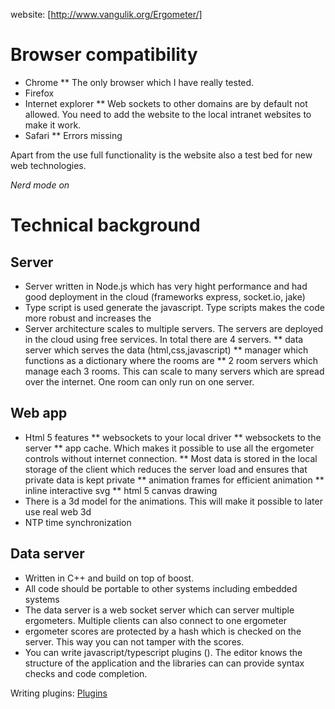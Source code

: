 
website: 
 [http://www.vangulik.org/Ergometer/]

# Browser compatibility

* Chrome
** The only browser which I have really tested.
* Firefox
* Internet explorer
** Web sockets to other domains are by default not allowed. You need to add the website to the local intranet websites to make it work.
* Safari
** Errors missing

Apart from the use full functionality is the website also a test bed for new web technologies.

_Nerd mode on_

# Technical background

## Server

* Server written in Node.js which has very hight performance and had good deployment in the cloud
 (frameworks express, socket.io, jake)
* Type script is used generate the javascript. Type scripts makes the code more robust and increases the 
* Server architecture scales to multiple servers. The servers are deployed in the cloud using free services.
In total there are 4 servers.
** data server which serves the data (html,css,javascript)
** manager which functions as a dictionary where the rooms are
** 2 room servers which manage each 3 rooms. This can scale to many servers which are spread over the internet. One room can only run on one server.
## Web app
* Html 5 features
** websockets to your local driver
** websockets to the server
** app cache. Which makes it possible to use all the ergometer controls without internet connection.
** Most data is stored in the local storage of the client which reduces the server load and ensures that private data is kept private
** animation frames for efficient animation
** inline interactive svg
** html 5 canvas drawing
* There is a 3d model for the animations. This will make it possible to later use real web 3d
* NTP time synchronization
## Data server
* Written in C++ and build on top of boost. 
* All code should be portable to other systems including embedded systems
* The data server is a web socket server which can server multiple ergometers. Multiple clients can also connect to one ergometer 
* ergometer scores are protected by a hash which is checked on the server. This way you can not tamper with the scores.
* You can write javascript/typescript plugins (). The editor knows the structure of the application and the libraries can can provide syntax checks and code completion.

Writing plugins:
[Plugins](Plugins.md)